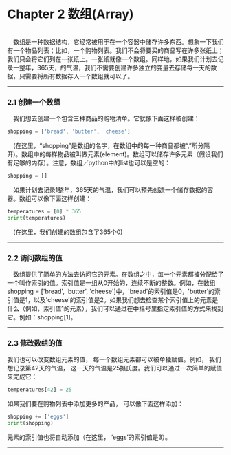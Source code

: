 # Chapter 2 数组(Array)
<br>
&emsp;数组是一种数据结构，它经常被用于在一个容器中储存许多东西。想象一下我们有一个物品列表；比如，一个购物列表。我们不会将要买的商品写在许多张纸上；我们只会将它们列在一张纸上。一张纸就像一个数组。同样地，如果我们计划去记录一整年，365天，的气温，我们不需要创建许多独立的变量去存储每一天的数据，只需要将所有数据存入一个数组就可以了。
<br>

***
### 2.1 创建一个数组
&emsp;我们想去创建一个包含三种商品的购物清单。它就像下面这样被创建：
<br>
```python
shopping = ['bread', 'butter', 'cheese']
```
&emsp;(在这里，“shopping”是数组的名字，在数组中的每一种商品都被“,”所分隔开)。数组中的每样物品被叫做元素(element)。数组可以储存许多元素（假设我们有足够的内存）。注意，数组／python中的list也可以是空的：
<br>
```python
shopping = []
```
&emsp;如果计划去记录1整年，365天的气温，我们可以预先创造一个储存数据的容器。数组可以像下面这样创建：
<br>
```python
temperatures = [0] * 365
print(temperatures)
```
&emsp;(在这里，我们创建的数组包含了365个0)
<br>
***
### 2.2 访问数组的值
&emsp;数组提供了简单的方法去访问它的元素。在数组之中，每一个元素都被分配给了一个叫作索引的值。索引值是一组从0开始的，连续不断的整数。例如，在数组shopping = ['bread', 'butter', 'cheese']中，'bread'的索引值是0，'butter'的索引值是1，以及'cheese'的索引值是2。如果我们想去检查某个索引值上的元素是什么（例如，索引值1的元素），我们可以通过在中括号里指定索引值的方式来找到它。例如：shopping[1]。
<br>
***
### 2.3 修改数组的值
我们也可以改变数组元素的值， 每一个数组元素都可以被单独赋值。例如， 我们想记录第42天的气温， 这一天的气温是25摄氏度。我们可以通过一次简单的赋值来完成它：
<br>
```python
temperatures[42] = 25
```
如果我们要在购物列表中添加更多的产品， 可以像下面这样添加：
<br>
```python
shopping += ['eggs']
print(shopping)
```
元素的索引值也将自动添加（在这里， ‘eggs’的索引值是3）。
<br>
***
